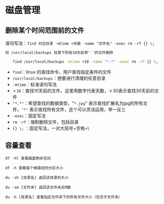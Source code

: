# 磁盘管理

## 删除某个时间范围前的文件

语句写法：`find 对应目录 -mtime +天数 -name "文件名" -exec rm -rf {} \;`

```bash
将 /usr/local/backups 目录下所有10天前带"."的文件删除

　　find /usr/local/backups -mtime +10 -name "*.*" -exec rm -rf {} \;
```

- `find`：linux 的查找命令，用户查找指定条件的文件
- `/usr/local/backups`：想要进行清理的任意目录
- `-mtime`：标准语句写法
- `＋10`：查找10天前的文件，这里用数字代表天数，＋30表示查找30天前的文件
- `"*.*"`：希望查找的数据类型，"`*.jpg`" 表示查找扩展名为jpg的所有文件，`"*"` 表示查找所有文件，这个可以灵活运用，举一反三
- `-exec`：固定写法
- `rm -rf`：强制删除文件，包括目录
- `{} \;` ：固定写法，一对大括号+空格+\

## 容量查看
```
df -hl 查看磁盘剩余空间

df -h 查看每个根路径的分区大小

du -sh [目录名] 返回该目录的大小

du -sm [文件夹] 返回该文件夹总M数

du -h [目录名] 查看指定文件夹下的所有文件大小（包含子文件夹）
```
